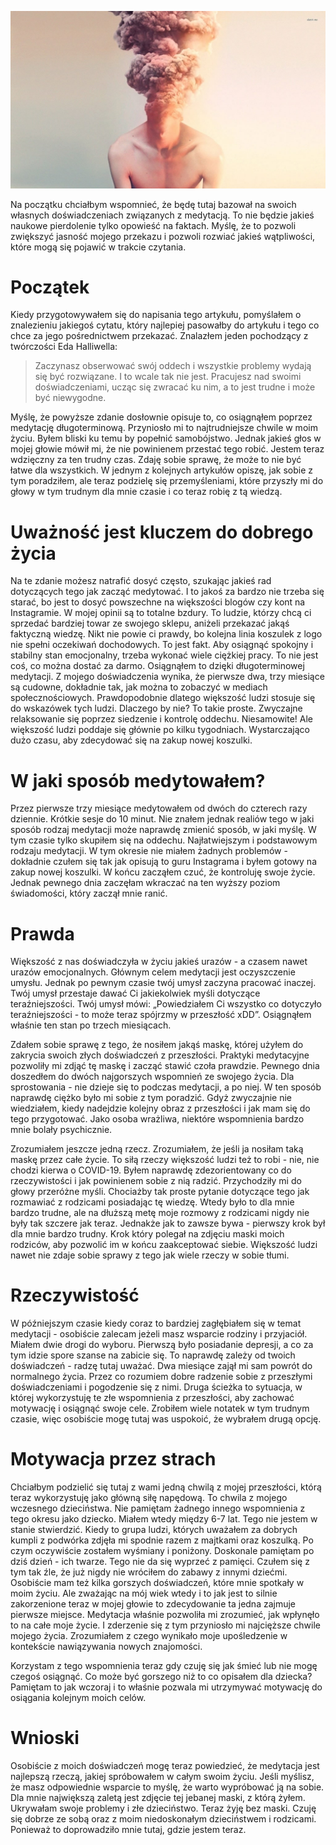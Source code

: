 ![Dlaczego medytacja mnie zraniła?](images/b166024d-1ad4-41bd-8019-2e53107e164e.jpg)

Na początku chciałbym wspomnieć, że będę tutaj bazował na swoich własnych doświadczeniach związanych z medytacją. To nie będzie jakieś naukowe pierdolenie tylko opowieść na faktach. Myślę, że to pozwoli zwiększyć jasność mojego przekazu i pozwoli rozwiać jakieś wątpliwości, które mogą się pojawić w trakcie czytania.

# **Początek**

Kiedy przygotowywałem się do napisania tego artykułu, pomyślałem o znalezieniu jakiegoś cytatu, który najlepiej pasowałby do artykułu i tego co chce za jego pośrednictwem przekazać. Znalazłem jeden pochodzący z twórczości Eda Halliwella:

> Zaczynasz obserwować swój oddech i wszystkie problemy wydają się być rozwiązane. I to wcale tak nie jest. Pracujesz nad swoimi doświadczeniami, ucząc się zwracać ku nim, a to jest trudne i może być niewygodne.

Myślę, że powyższe zdanie dosłownie opisuje to, co osiągnąłem poprzez medytację długoterminową. Przyniosło mi to najtrudniejsze chwile w moim życiu. Byłem bliski ku temu by popełnić samobójstwo. Jednak jakieś głos w mojej głowie mówił mi, że nie powinienem przestać tego robić. Jestem teraz wdzięczny za ten trudny czas. Zdaję sobie sprawę, że może to nie być łatwe dla wszystkich. W jednym z kolejnych artykułów opiszę, jak sobie z tym poradziłem, ale teraz podzielę się przemyśleniami, które przyszły mi do głowy w tym trudnym dla mnie czasie i co teraz robię z tą wiedzą.

# **Uważność jest kluczem do dobrego życia**

Na te zdanie możesz natrafić dosyć często, szukając jakieś rad dotyczących tego jak zacząć medytować. I to jakoś za bardzo nie trzeba się starać, bo jest to dosyć powszechne na większości blogów czy kont na Instagramie. W mojej opinii są to totalne bzdury. To ludzie, którzy chcą ci sprzedać bardziej towar ze swojego sklepu, aniżeli przekazać jakąś faktyczną wiedzę. Nikt nie powie ci prawdy, bo kolejna linia koszulek z logo nie spełni oczekiwań dochodowych. To jest fakt. Aby osiągnąć spokojny i stabilny stan emocjonalny, trzeba wykonać wiele ciężkiej pracy. To nie jest coś, co można dostać za darmo. Osiągnąłem to dzięki długoterminowej medytacji. Z mojego doświadczenia wynika, że pierwsze dwa, trzy miesiące są cudowne, dokładnie tak, jak można to zobaczyć w mediach społecznościowych. Prawdopodobnie dlatego większość ludzi stosuje się do wskazówek tych ludzi. Dlaczego by nie? To takie proste. Zwyczajne relaksowanie się poprzez siedzenie i kontrolę oddechu. Niesamowite! Ale większość ludzi poddaje się głównie po kilku tygodniach. Wystarczająco dużo czasu, aby zdecydować się na zakup nowej koszulki.

# **W jaki sposób medytowałem?**

Przez pierwsze trzy miesiące medytowałem od dwóch do czterech razy dziennie. Krótkie sesje do 10 minut. Nie znałem jednak realiów tego w jaki sposób rodzaj medytacji może naprawdę zmienić sposób, w jaki myślę. W tym czasie tylko skupiłem się na oddechu. Najłatwiejszym i podstawowym rodzaju medytacji. W tym okresie nie miałem żadnych problemów - dokładnie czułem się tak jak opisują to guru Instagrama i byłem gotowy na zakup nowej koszulki. W końcu zacząłem czuć, że kontroluję swoje życie. Jednak pewnego dnia zaczęłam wkraczać na ten wyższy poziom świadomości, który zaczął mnie ranić.

# **Prawda**

Większość z nas doświadczyła w życiu jakieś urazów - a czasem nawet urazów emocjonalnych. Głównym celem medytacji jest oczyszczenie umysłu. Jednak po pewnym czasie twój umysł zaczyna pracować inaczej. Twój umysł przestaje dawać Ci jakiekolwiek myśli dotyczące teraźniejszości. Twój umysł mówi: „Powiedziałem Ci wszystko co dotyczyło teraźniejszości - to może teraz spójrzmy w przeszłość xDD”. Osiągnąłem właśnie ten stan po trzech miesiącach.

Zdałem sobie sprawę z tego, że nosiłem jakąś maskę, której użyłem do zakrycia swoich złych doświadczeń z przeszłości. Praktyki medytacyjne pozwoliły mi zdjąć tę maskę i zacząć stawić czoła prawdzie. Pewnego dnia doszedłem do dwóch najgorszych wspomnień ze swojego życia. Dla sprostowania - nie dzieje się to podczas medytacji, a po niej. W ten sposób naprawdę ciężko było mi sobie z tym poradzić. Gdyż zwyczajnie nie wiedziałem, kiedy nadejdzie kolejny obraz z przeszłości i jak mam się do tego przygotować. Jako osoba wrażliwa, niektóre wspomnienia bardzo mnie bolały psychicznie.

Zrozumiałem jeszcze jedną rzecz. Zrozumiałem, że jeśli ja nosiłam taką maskę przez całe życie. To siłą rzeczy większość ludzi też to robi - nie, nie chodzi kierwa o COVID-19. Byłem naprawdę zdezorientowany co do rzeczywistości i jak powinienem sobie z nią radzić. Przychodziły mi do głowy przeróżne myśli. Chociażby tak proste pytanie dotyczące tego jak rozmawiać z rodzicami posiadając tę wiedzę. Wtedy było to dla mnie bardzo trudne, ale na dłuższą metę moje rozmowy z rodzicami nigdy nie były tak szczere jak teraz. Jednakże jak to zawsze bywa - pierwszy krok był dla mnie bardzo trudny. Krok który polegał na zdjęciu maski moich rodziców, aby pozwolić im w końcu zaakceptować siebie. Większość ludzi nawet nie zdaje sobie sprawy z tego jak wiele rzeczy w sobie tłumi.

# **Rzeczywistość**

W późniejszym czasie kiedy coraz to bardziej zagłębiałem się w temat medytacji - osobiście zalecam jeżeli masz wsparcie rodziny i przyjaciół. Miałem dwie drogi do wyboru. Pierwszą było posiadanie depresji, a co za tym idzie spore szanse na zabicie się. To naprawdę zależy od twoich doświadczeń - radzę tutaj uważać. Dwa miesiące zajął mi sam powrót do normalnego życia. Przez co rozumiem dobre radzenie sobie z przeszłymi doświadczeniami i pogodzenie się z nimi. Druga ścieżka to sytuacja, w której wykorzystuję te złe wspomnienia z przeszłości, aby zachować motywację i osiągnąć swoje cele. Zrobiłem wiele notatek w tym trudnym czasie, więc osobiście mogę tutaj was uspokoić, że wybrałem drugą opcję.

# **Motywacja przez strach**

Chciałbym podzielić się tutaj z wami jedną chwilą z mojej przeszłości, którą teraz wykorzystuję jako główną siłę napędową. To chwila z mojego wczesnego dzieciństwa. Nie pamiętam żadnego innego wspomnienia z tego okresu jako dziecko. Miałem wtedy między 6-7 lat. Tego nie jestem w stanie stwierdzić. Kiedy to grupa ludzi, których uważałem za dobrych kumpli z podwórka zdjęła mi spodnie razem z majtkami oraz koszulką. Po czym oczywiście zostałem wyśmiany i poniżony. Doskonale pamiętam po dziś dzień - ich twarze. Tego nie da się wyprzeć z pamięci. Czułem się z tym tak źle, że już nigdy nie wróciłem do zabawy z innymi dziećmi. Osobiście mam też kilka gorszych doświadczeń, które mnie spotkały w moim życiu. Ale zważając na mój wiek wtedy i to jak jest to silnie zakorzenione teraz w mojej głowie to zdecydowanie ta jedna zajmuje pierwsze miejsce. Medytacja właśnie pozwoliła mi zrozumieć, jak wpłynęło to na całe moje życie. I zderzenie się z tym przyniosło mi najcięższe chwile mojego życia. Zrozumiałem z czego wynikało moje upośledzenie w kontekście nawiązywania nowych znajomości.

Korzystam z tego wspomnienia teraz gdy czuję się jak śmieć lub nie mogę czegoś osiągnąć. Co może być gorszego niż to co opisałem dla dziecka? Pamiętam to jak wczoraj i to właśnie pozwala mi utrzymywać motywację do osiągania kolejnym moich celów.

# **Wnioski**

Osobiście z moich doświadczeń mogę teraz powiedzieć, że medytacja jest najlepszą rzeczą, jakiej spróbowałem w całym swoim życiu. Jeśli myślisz, że masz odpowiednie wsparcie to myślę, że warto wypróbować ją na sobie. Dla mnie największą zaletą jest zdjęcie tej jebanej maski, z którą żyłem. Ukrywałam swoje problemy i złe dzieciństwo. Teraz żyję bez maski. Czuję się dobrze ze sobą oraz z moim niedoskonałym dzieciństwem i rodzicami. Ponieważ to doprowadziło mnie tutaj, gdzie jestem teraz.